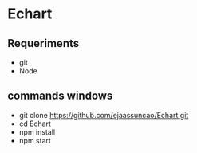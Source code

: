 # Echart

## Requeriments 
- git
- Node


## commands windows

- git clone https://github.com/ejaassuncao/Echart.git
- cd Echart
- npm install
- npm start
